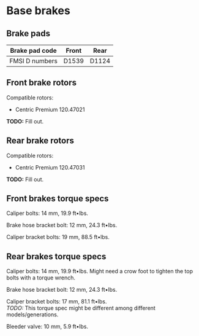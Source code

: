 # Base brakes

## Brake pads

Brake pad code | Front  | Rear
-------------- | ------ | ----
FMSI D numbers | D1539  | D1124

## Front brake rotors

Compatible rotors:

* Centric Premium 120.47021

**TODO:** Fill out.

## Rear brake rotors

Compatible rotors:

* Centric Premium 120.47031

**TODO:** Fill out.

## Front brakes torque specs

Caliper bolts: 14 mm, 19.9 ft•lbs.

Brake hose bracket bolt: 12 mm, 24.3 ft•lbs.

Caliper bracket bolts: 19 mm, 88.5 ft•lbs.

## Rear brakes torque specs

Caliper bolts: 14 mm, 19.9 ft•lbs.
Might need a crow foot to tighten the top bolts with a torque wrench.

Brake hose bracket bolt: 12 mm, 24.3 ft•lbs.

Caliper bracket bolts: 17 mm, 81.1 ft•lbs.\
*TODO:* This torque spec might be different among different models/generations.

Bleeder valve: 10 mm, 5.9 ft•lbs.
